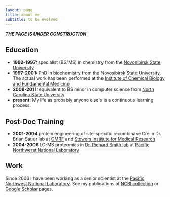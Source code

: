 ```yaml
---
layout: page
title: about me
subtitle: to be evolved
---
```


_**THE PAGE IS UNDER CONSTRUCTION**_

## Education
* __1992-1997:__ specialist (BS/MS) in chemistry from the [Novosibirsk State University][NSU]
* __1997-2001:__ PhD in biochemistry from the [Novosibirsk State University][NSU]. The actual work has been performed at the [Institute of Chemical Biology and Fundamental Medicine](ICBFM)
* __2008-2011:__ equivalent to BS minor in computer science from [North Carolina State University][NCSU]
* __present:__ My life as probably anyone else's is a continuous learning process.

<!--
* __Formal:__ I finished my PhD in the [Novosibirsk State University][NSU] in 2001. My thesis was focused on thermodynamics and kinetics of nucleic acid interaction involving structured regions. See my publications at [NCBI collection][ncbi_collection] page.
* __Informal:__ My life as probably anyone else's is a continuous learning process.
-->

## Post-Doc Training
* __2001-2004__ protein engineering of site-specific recombinase Cre in Dr. Brian Sauer lab at [OMRF][OMRF] and [Stowers Institute for Medical Research][SIMR]
* __2004-2006__ LC-MS proteomics in [Dr. Richard Smith lab][SmithLab] at [Pacific Northwerst National Laboratory](www.pnnl.gov)

## Work 
Since 2006 I have been working as a senior scientist at the [Pacific Northwest National Laboratory][PNNL]. See my publications at [NCBI collection][ncbi_collection] or [Google Scholar][google_scholar] pages.


<!--
##Reasearch Focus

Proteomics, thorough data analysis, systems biology, neurodegenerative disorders and aging.
-->

<!--
**Hobbies**: I kind of actually like science. Really fascinated with good old w
-->



<!-- references -->

[ICBFM]: http://www.niboch.nsc.ru/doku.php/en
[NCSU]: https://distance.ncsu.edu/programs/undergraduate-certificate-in-computer-programming
<!--
	http://engineeringonline.ncsu.edu/onlinecourses/cpc_courses.html
-->
[PNNL]: http://omics.pnl.gov/staff-page/Petyuk/Vladislav%20%28Vlad%29
[NSU]: http://www.nsu.ru/94c03890f28fd119db233e2f3df360c3
[ncbi_collection]: http://www.ncbi.nlm.nih.gov/myncbi/browse/collection/48526650/
[OMRF]: https://omrf.org
[SIMR]: http://www.stowers.org
[SmithLab]: http://www.pnnl.gov/science/staff/staff_info.asp?staff_num=5832
[google_scholar]: https://scholar.google.com/citations?user=EdRhtt0AAAAJ&hl=en



